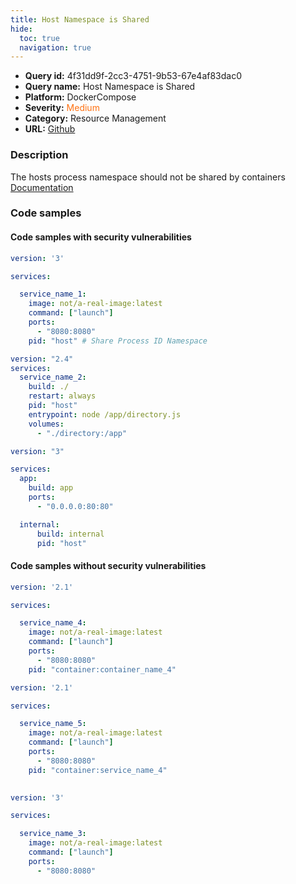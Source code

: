 ```yaml
---
title: Host Namespace is Shared
hide:
  toc: true
  navigation: true
---
```


<style>
  .highlight .hll {
    background-color: #ff171742;
  }
  .md-content {
    max-width: 1100px;
    margin: 0 auto;
  }
</style>

-   **Query id:** 4f31dd9f-2cc3-4751-9b53-67e4af83dac0
-   **Query name:** Host Namespace is Shared
-   **Platform:** DockerCompose
-   **Severity:** <span style="color:#ff7213">Medium</span>
-   **Category:** Resource Management
-   **URL:** [Github](https://github.com/Checkmarx/kics/tree/master/assets/queries/dockerCompose/host_namespace_is_shared)

### Description
The hosts process namespace should not be shared by containers<br>
[Documentation](https://docs.docker.com/compose/compose-file/compose-file-v3/#pid)

### Code samples
#### Code samples with security vulnerabilities
```yaml title="Positive test num. 1 - yaml file" hl_lines="10"
version: '3'

services:

  service_name_1:
    image: not/a-real-image:latest
    command: ["launch"]
    ports:
      - "8080:8080"
    pid: "host" # Share Process ID Namespace

```
```yaml title="Positive test num. 2 - yaml file" hl_lines="6"
version: "2.4"
services:
  service_name_2:
    build: ./
    restart: always
    pid: "host"
    entrypoint: node /app/directory.js
    volumes:
      - "./directory:/app"

```
```yaml title="Positive test num. 3 - yaml file" hl_lines="11"
version: "3"

services:
  app:
    build: app
    ports:
      - "0.0.0.0:80:80"

  internal:
      build: internal
      pid: "host"


```


#### Code samples without security vulnerabilities
```yaml title="Negative test num. 1 - yaml file"
version: '2.1'

services:

  service_name_4:
    image: not/a-real-image:latest
    command: ["launch"]
    ports:
      - "8080:8080"
    pid: "container:container_name_4"

```
```yaml title="Negative test num. 2 - yaml file"
version: '2.1'

services:

  service_name_5:
    image: not/a-real-image:latest
    command: ["launch"]
    ports:
      - "8080:8080"
    pid: "container:service_name_4"
    

```
```yaml title="Negative test num. 3 - yaml file"
version: '3'

services:

  service_name_3:
    image: not/a-real-image:latest
    command: ["launch"]
    ports:
      - "8080:8080"

```
